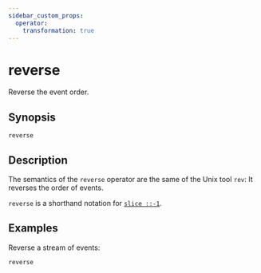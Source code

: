 ```yaml
---
sidebar_custom_props:
  operator:
    transformation: true
---
```


# reverse

Reverse the event order.

## Synopsis

```
reverse
```

## Description

The semantics of the `reverse` operator are the same of the Unix tool `rev`:
It reverses the order of events.

`reverse` is a shorthand notation for [`slice ::-1`](slice.md).

## Examples

Reverse a stream of events:

```
reverse
```
